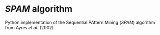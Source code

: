# _SPAM_ algorithm

Python implementation of the Sequential PAttern Mining (_SPAM_) algorithm from Ayres _et al._ (2002).
